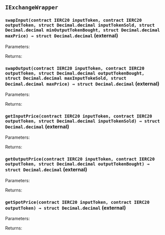 ## `IExchangeWrapper`







### `swapInput(contract IERC20 inputToken, contract IERC20 outputToken, struct Decimal.decimal inputTokenSold, struct Decimal.decimal minOutputTokenBought, struct Decimal.decimal maxPrice) → struct Decimal.decimal` (external)





Parameters:

Returns:
### `swapOutput(contract IERC20 inputToken, contract IERC20 outputToken, struct Decimal.decimal outputTokenBought, struct Decimal.decimal maxInputTokeSold, struct Decimal.decimal maxPrice) → struct Decimal.decimal` (external)





Parameters:

Returns:
### `getInputPrice(contract IERC20 inputToken, contract IERC20 outputToken, struct Decimal.decimal inputTokenSold) → struct Decimal.decimal` (external)





Parameters:

Returns:
### `getOutputPrice(contract IERC20 inputToken, contract IERC20 outputToken, struct Decimal.decimal outputTokenBought) → struct Decimal.decimal` (external)





Parameters:

Returns:
### `getSpotPrice(contract IERC20 inputToken, contract IERC20 outputToken) → struct Decimal.decimal` (external)





Parameters:

Returns:
